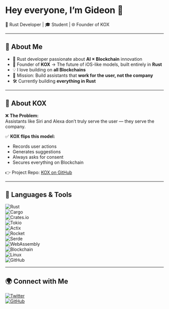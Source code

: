 # Hey everyone, I’m Gideon 👋  

🚀 Rust Developer | 🎓 Student | 🌐 Founder of KOX  

---

## 🔹 About Me  
- 🦀 Rust developer passionate about **AI × Blockchain** innovation  
- 🌱 Founder of **KOX** → The future of iOS-like models, built entirely in **Rust**  
- 💡 I love building on **all Blockchains**  
- 🎯 Mission: Build assistants that **work for the user, not the company**  
- 🛠️ Currently building **everything in Rust**  

---

## 🔹 About KOX  
❌ **The Problem:**  
Assistants like Siri and Alexa don’t truly serve the user — they serve the company.  

✅ **KOX flips this model:**  
- Records user actions  
- Generates suggestions  
- Always asks for consent  
- Secures everything on Blockchain  

👉 Project Repo: [KOX on GitHub](https://github.com/Webstein-ops/KOX)  

---

## 🔧 Languages & Tools  
![Rust](https://img.shields.io/badge/Rust-000000?style=for-the-badge&logo=rust&logoColor=white)  
![Cargo](https://img.shields.io/badge/Cargo-000000?style=for-the-badge&logo=rust&logoColor=white)  
![Crates.io](https://img.shields.io/badge/Crates.io-orange?style=for-the-badge&logo=rust&logoColor=white)  
![Tokio](https://img.shields.io/badge/Tokio-000000?style=for-the-badge&logo=rust&logoColor=white)  
![Actix](https://img.shields.io/badge/Actix-000000?style=for-the-badge&logo=rust&logoColor=white)  
![Rocket](https://img.shields.io/badge/Rocket-DE3423?style=for-the-badge&logo=rocket&logoColor=white)  
![Serde](https://img.shields.io/badge/Serde-000000?style=for-the-badge&logo=rust&logoColor=white)  
![WebAssembly](https://img.shields.io/badge/WebAssembly-654FF0?style=for-the-badge&logo=webassembly&logoColor=white)  
![Blockchain](https://img.shields.io/badge/Blockchain-121D33?style=for-the-badge&logo=blockchain-dot-com&logoColor=white)  
![Linux](https://img.shields.io/badge/Linux-FCC624?style=for-the-badge&logo=linux&logoColor=black)  
![GitHub](https://img.shields.io/badge/GitHub-181717?style=for-the-badge&logo=github&logoColor=white)  

---

## 🌍 Connect with Me  
[![Twitter](https://img.shields.io/badge/Twitter-1DA1F2?style=for-the-badge&logo=twitter&logoColor=white)](https://twitter.com/webenstein_)  
[![GitHub](https://img.shields.io/badge/GitHub-181717?style=for-the-badge&logo=github&logoColor=white)](https://github.com/Webstein-ops)
